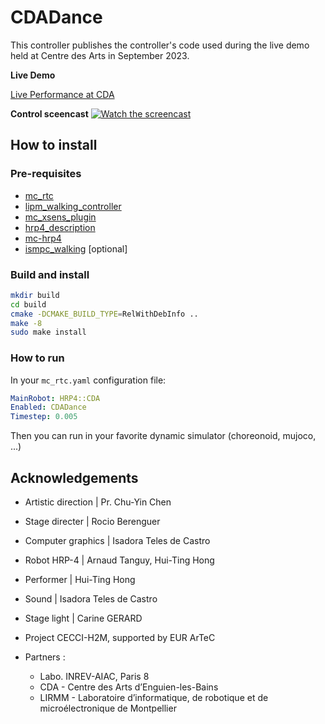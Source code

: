 # CDADance

This controller publishes the controller's code used during the live demo held at Centre des Arts in September 2023.

**Live Demo**

[Live Performance at CDA](https://vimeo.com/877916174/549e9e10cb)


**Control sceencast**
[![Watch the screencast](https://img.youtube.com/vi/t7_CbzjKDQg/maxresdefault.jpg)](https://youtu.be/t7_CbzjKDQg)

## How to install

### Pre-requisites

- [mc_rtc](https://github.com/jrl-umi3218/mc_rtc)
- [lipm_walking_controller](https://github.com/jrl-umi3218/lipm_walking_controller)
- [mc_xsens_plugin](https://github.com/arntanguy/mc_xsens_plugin)
- [hrp4_description](https://github.com/isri-aist/hrp4_description)
- [mc-hrp4](https://github.com/isri-aist/mc-hrp4)
- [ismpc_walking]() [optional]

### Build and install

```sh
mkdir build
cd build
cmake -DCMAKE_BUILD_TYPE=RelWithDebInfo ..
make -8
sudo make install
```

### How to run

In your `mc_rtc.yaml` configuration file:

```yaml
MainRobot: HRP4::CDA
Enabled: CDADance
Timestep: 0.005
```

Then you can run in your favorite dynamic simulator (choreonoid, mujoco, ...)

## Acknowledgements

- Artistic direction | Pr. Chu-Yin Chen
- Stage directer |  Rocio Berenguer
- Computer graphics | Isadora Teles de Castro
- Robot HRP-4 | Arnaud Tanguy, Hui-Ting Hong
- Performer | Hui-Ting Hong
- Sound | Isadora Teles de Castro
- Stage light | Carine GERARD

- Project CECCI-H2M, supported by EUR ArTeC

- Partners :
  - Labo. INREV-AIAC, Paris 8
  - CDA - Centre des Arts d’Enguien-les-Bains
  - LIRMM - Laboratoire d’informatique, de robotique et de microélectronique de Montpellier
